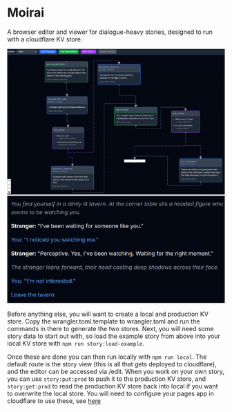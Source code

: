 # Moirai

A browser editor and viewer for dialogue-heavy stories, designed to run with a cloudflare KV store.

![Editor](/example/example-edit.png?raw=true "Editor")
![Viewer](/example/example-view.png?raw=true "Viewer")

Before anything else, you will want to create a local and production KV store. Copy the wrangler.toml.template to
wrangler.toml and run the commands in there to generate the two stores. Next, you will need some story data to start
out with, so load the example story from above into your local KV store with `npm run story:load-example`.

Once these are done you can then run locally with `npm run local`. The default route is the story view (this is all 
that gets deployed to cloudflare), and the editor can be accessed via /edit. When you work on your own story, you can 
use `story:put:prod` to push it to the production KV store, and `story:get:prod` to read the production KV store back
into local if you want to overwrite the local store. You will need to configure your pages app in cloudflare to use 
these, see [here](https://developers.cloudflare.com/pages/framework-guides/deploy-a-remix-site/)

